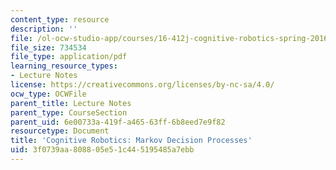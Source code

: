 ```yaml
---
content_type: resource
description: ''
file: /ol-ocw-studio-app/courses/16-412j-cognitive-robotics-spring-2016/3f0739aa808805e51c445195485a7ebb_16-412s16ResourceFile.pdf
file_size: 734534
file_type: application/pdf
learning_resource_types:
- Lecture Notes
license: https://creativecommons.org/licenses/by-nc-sa/4.0/
ocw_type: OCWFile
parent_title: Lecture Notes
parent_type: CourseSection
parent_uid: 6e00733a-419f-a465-63ff-6b8eed7e9f82
resourcetype: Document
title: 'Cognitive Robotics: Markov Decision Processes'
uid: 3f0739aa-8088-05e5-1c44-5195485a7ebb
---
```

